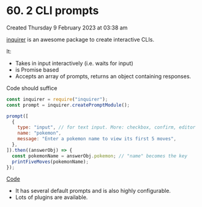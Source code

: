 # 60. 2 CLI prompts
Created Thursday 9 February 2023 at 03:38 am

[inquirer](https://github.com/SBoudrias/Inquirer.js#readme) is an awesome package to create interactive CLIs.

It:
- Takes in input interactively (i.e. waits for input)
- is Promise based
- Accepts an array of prompts, returns an object containing responses.

Code should suffice
```js
const inquirer = require("inquirer");
const prompt = inquirer.createPromptModule();

prompt([
  {
    type: "input", // for text input. More: checkbox, confirm, editor
    name: "pokemon",
    message: "Enter a pokemon name to view its first 5 moves",
  },
]).then((answerObj) => {
  const pokemonName = answerObj.pokemon; // "name" becomes the key
  printFiveMoves(pokemonName);
});
```
[Code](https://github.com/exemplar-codes/codevolution-nodejs/commit/fc0fd51858b9a44fbbbf0c3d7117bfe28b83a484)

- It has several default prompts and is also highly configurable.
- Lots of plugins are available.
